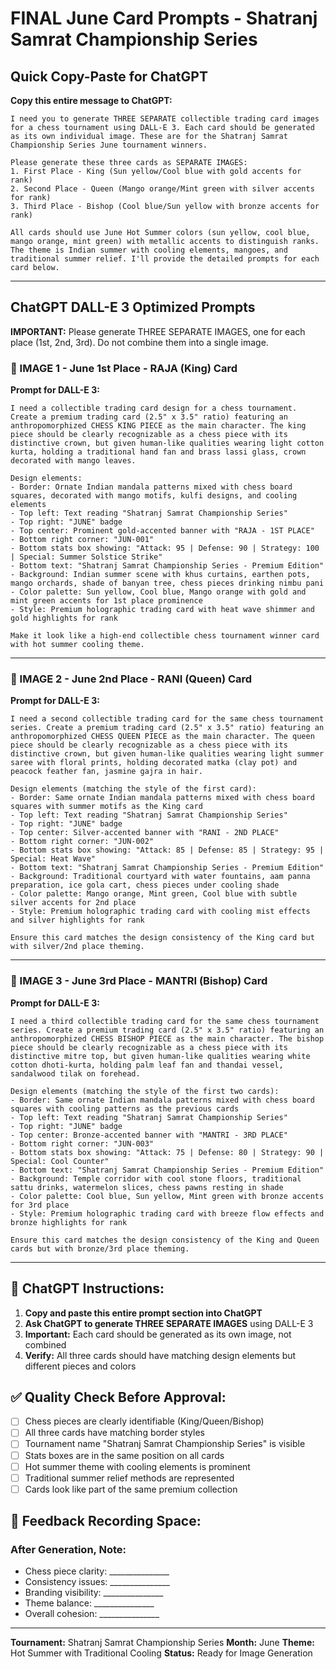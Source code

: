 # FINAL June Card Prompts - Shatranj Samrat Championship Series

## Quick Copy-Paste for ChatGPT

**Copy this entire message to ChatGPT:**

```
I need you to generate THREE SEPARATE collectible trading card images for a chess tournament using DALL-E 3. Each card should be generated as its own individual image. These are for the Shatranj Samrat Championship Series June tournament winners.

Please generate these three cards as SEPARATE IMAGES:
1. First Place - King (Sun yellow/Cool blue with gold accents for rank)
2. Second Place - Queen (Mango orange/Mint green with silver accents for rank)
3. Third Place - Bishop (Cool blue/Sun yellow with bronze accents for rank)

All cards should use June Hot Summer colors (sun yellow, cool blue, mango orange, mint green) with metallic accents to distinguish ranks. The theme is Indian summer with cooling elements, mangoes, and traditional summer relief. I'll provide the detailed prompts for each card below.
```

---

## ChatGPT DALL-E 3 Optimized Prompts

**IMPORTANT:** Please generate THREE SEPARATE IMAGES, one for each place (1st, 2nd, 3rd). Do not combine them into a single image.

### 🥇 IMAGE 1 - June 1st Place - RAJA (King) Card

**Prompt for DALL-E 3:**
```
I need a collectible trading card design for a chess tournament. Create a premium trading card (2.5" x 3.5" ratio) featuring an anthropomorphized CHESS KING PIECE as the main character. The king piece should be clearly recognizable as a chess piece with its distinctive crown, but given human-like qualities wearing light cotton kurta, holding a traditional hand fan and brass lassi glass, crown decorated with mango leaves.

Design elements:
- Border: Ornate Indian mandala patterns mixed with chess board squares, decorated with mango motifs, kulfi designs, and cooling elements
- Top left: Text reading "Shatranj Samrat Championship Series"
- Top right: "JUNE" badge
- Top center: Prominent gold-accented banner with "RAJA - 1ST PLACE"
- Bottom right corner: "JUN-001"
- Bottom stats box showing: "Attack: 95 | Defense: 90 | Strategy: 100 | Special: Summer Solstice Strike"
- Bottom text: "Shatranj Samrat Championship Series - Premium Edition"
- Background: Indian summer scene with khus curtains, earthen pots, mango orchards, shade of banyan tree, chess pieces drinking nimbu pani
- Color palette: Sun yellow, Cool blue, Mango orange with gold and mint green accents for 1st place prominence
- Style: Premium holographic trading card with heat wave shimmer and gold highlights for rank

Make it look like a high-end collectible chess tournament winner card with hot summer cooling theme.
```

---

### 🥈 IMAGE 2 - June 2nd Place - RANI (Queen) Card

**Prompt for DALL-E 3:**
```
I need a second collectible trading card for the same chess tournament series. Create a premium trading card (2.5" x 3.5" ratio) featuring an anthropomorphized CHESS QUEEN PIECE as the main character. The queen piece should be clearly recognizable as a chess piece with its distinctive crown, but given human-like qualities wearing light summer saree with floral prints, holding decorated matka (clay pot) and peacock feather fan, jasmine gajra in hair.

Design elements (matching the style of the first card):
- Border: Same ornate Indian mandala patterns mixed with chess board squares with summer motifs as the King card
- Top left: Text reading "Shatranj Samrat Championship Series"
- Top right: "JUNE" badge
- Top center: Silver-accented banner with "RANI - 2ND PLACE"
- Bottom right corner: "JUN-002"
- Bottom stats box showing: "Attack: 85 | Defense: 85 | Strategy: 95 | Special: Heat Wave"
- Bottom text: "Shatranj Samrat Championship Series - Premium Edition"
- Background: Traditional courtyard with water fountains, aam panna preparation, ice gola cart, chess pieces under cooling shade
- Color palette: Mango orange, Mint green, Cool blue with subtle silver accents for 2nd place
- Style: Premium holographic trading card with cooling mist effects and silver highlights for rank

Ensure this card matches the design consistency of the King card but with silver/2nd place theming.
```

---

### 🥉 IMAGE 3 - June 3rd Place - MANTRI (Bishop) Card

**Prompt for DALL-E 3:**
```
I need a third collectible trading card for the same chess tournament series. Create a premium trading card (2.5" x 3.5" ratio) featuring an anthropomorphized CHESS BISHOP PIECE as the main character. The bishop piece should be clearly recognizable as a chess piece with its distinctive mitre top, but given human-like qualities wearing white cotton dhoti-kurta, holding palm leaf fan and thandai vessel, sandalwood tilak on forehead.

Design elements (matching the style of the first two cards):
- Border: Same ornate Indian mandala patterns mixed with chess board squares with cooling patterns as the previous cards
- Top left: Text reading "Shatranj Samrat Championship Series"
- Top right: "JUNE" badge
- Top center: Bronze-accented banner with "MANTRI - 3RD PLACE"
- Bottom right corner: "JUN-003"
- Bottom stats box showing: "Attack: 75 | Defense: 80 | Strategy: 90 | Special: Cool Counter"
- Bottom text: "Shatranj Samrat Championship Series - Premium Edition"
- Background: Temple corridor with cool stone floors, traditional sattu drinks, watermelon slices, chess pawns resting in shade
- Color palette: Cool blue, Sun yellow, Mint green with bronze accents for 3rd place
- Style: Premium holographic trading card with breeze flow effects and bronze highlights for rank

Ensure this card matches the design consistency of the King and Queen cards but with bronze/3rd place theming.
```

---

## 🎨 ChatGPT Instructions:

1. **Copy and paste this entire prompt section into ChatGPT**
2. **Ask ChatGPT to generate THREE SEPARATE IMAGES** using DALL-E 3
3. **Important:** Each card should be generated as its own image, not combined
4. **Verify:** All three cards should have matching design elements but different pieces and colors

## ✅ Quality Check Before Approval:

- [ ] Chess pieces are clearly identifiable (King/Queen/Bishop)
- [ ] All three cards have matching border styles
- [ ] Tournament name "Shatranj Samrat Championship Series" is visible
- [ ] Stats boxes are in the same position on all cards
- [ ] Hot summer theme with cooling elements is prominent
- [ ] Traditional summer relief methods are represented
- [ ] Cards look like part of the same premium collection

## 📝 Feedback Recording Space:

### After Generation, Note:
- Chess piece clarity: _______________
- Consistency issues: _______________
- Branding visibility: _______________
- Theme balance: _______________
- Overall cohesion: _______________

---

**Tournament:** Shatranj Samrat Championship Series
**Month:** June
**Theme:** Hot Summer with Traditional Cooling
**Status:** Ready for Image Generation